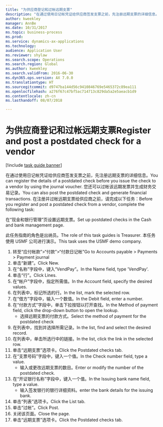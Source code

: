 ```yaml
--- 
title: "为供应商登记和过帐远期支票"
description: "在通过使用日记帐凭证给供应商签发支票之前，先注册远期支票的详细信息。"
author: kweekley
manager: AnnBe
ms.date: 10/31/2017
ms.topic: business-process
ms.prod: 
ms.service: dynamics-ax-applications
ms.technology: 
audience: Application User
ms.reviewer: shylaw
ms.search.scope: Operations
ms.search.region: Global
ms.author: kweekley
ms.search.validFrom: 2016-06-30
ms.dyn365.ops.version: AX 7.0.0
ms.translationtype: HT
ms.sourcegitcommit: d9747ba144d56c9410846769e5465372c89ea111
ms.openlocfilehash: a276f67c47bf5ac714713c829da5a2e5aeacb1d9
ms.contentlocale: zh-cn
ms.lasthandoff: 08/07/2018

---
```

# <a name="register-and-post-a-postdated-check-for-a-vendor"></a><span data-ttu-id="2bedd-103">为供应商登记和过帐远期支票</span><span class="sxs-lookup"><span data-stu-id="2bedd-103">Register and post a postdated check for a vendor</span></span>

[!include [task guide banner](../../includes/task-guide-banner.md)]

<span data-ttu-id="2bedd-104">在通过使用日记帐凭证给供应商签发支票之前，先注册远期支票的详细信息。</span><span class="sxs-lookup"><span data-stu-id="2bedd-104">You can register the details of a postdated check before you issue the check to a vendor by using the journal voucher.</span></span> <span data-ttu-id="2bedd-105">您还可以过帐该远期发票并生成财务交易记录。</span><span class="sxs-lookup"><span data-stu-id="2bedd-105">You can also post the postdated check and generate financial transactions.</span></span> <span data-ttu-id="2bedd-106">在注册并过帐远期支票给供应商之前，请完成以下任务：</span><span class="sxs-lookup"><span data-stu-id="2bedd-106">Before you register and post a postdated check from a vendor, complete the following task:</span></span> 

<span data-ttu-id="2bedd-107">在“现金和银行管理”页设置远期支票。</span><span class="sxs-lookup"><span data-stu-id="2bedd-107">Set up postdated checks in the Cash and bank management page.</span></span> 



<span data-ttu-id="2bedd-108">此任务指南的角色是出纳员。</span><span class="sxs-lookup"><span data-stu-id="2bedd-108">The role of this task guides is Treasurer.</span></span> <span data-ttu-id="2bedd-109">本任务使用 USMF 公司进行演示。</span><span class="sxs-lookup"><span data-stu-id="2bedd-109">This task uses the USMF demo company.</span></span>

1. <span data-ttu-id="2bedd-110">转至“应付帐款”>“付款”>“付款日记帐”</span><span class="sxs-lookup"><span data-stu-id="2bedd-110">Go to Accounts payable > Payments > Payment journal</span></span>
2. <span data-ttu-id="2bedd-111">单击“新建”。</span><span class="sxs-lookup"><span data-stu-id="2bedd-111">Click New.</span></span>
3. <span data-ttu-id="2bedd-112">在“名称”字段中，键入“VendPay”。</span><span class="sxs-lookup"><span data-stu-id="2bedd-112">In the Name field, type 'VendPay'.</span></span>
4. <span data-ttu-id="2bedd-113">单击“行”。</span><span class="sxs-lookup"><span data-stu-id="2bedd-113">Click Lines.</span></span>
5. <span data-ttu-id="2bedd-114">在“帐户”字段中，指定所需值。</span><span class="sxs-lookup"><span data-stu-id="2bedd-114">In the Account field, specify the desired values.</span></span>
6. <span data-ttu-id="2bedd-115">在列表中，标记所选的行。</span><span class="sxs-lookup"><span data-stu-id="2bedd-115">In the list, mark the selected row.</span></span>
7. <span data-ttu-id="2bedd-116">在“借方”字段中，输入一个数值。</span><span class="sxs-lookup"><span data-stu-id="2bedd-116">In the Debit field, enter a number.</span></span>
8. <span data-ttu-id="2bedd-117">在“付款方式”字段中，单击下拉按钮以打开查找。</span><span class="sxs-lookup"><span data-stu-id="2bedd-117">In the Method of payment field, click the drop-down button to open the lookup.</span></span>
    * <span data-ttu-id="2bedd-118">选择远期支票的付款方式。</span><span class="sxs-lookup"><span data-stu-id="2bedd-118">Select the method of payment for the postdated check</span></span>  
9. <span data-ttu-id="2bedd-119">在列表中，找到并选择所需记录。</span><span class="sxs-lookup"><span data-stu-id="2bedd-119">In the list, find and select the desired record.</span></span>
10. <span data-ttu-id="2bedd-120">在列表中，单击所选行中的链接。</span><span class="sxs-lookup"><span data-stu-id="2bedd-120">In the list, click the link in the selected row.</span></span>
11. <span data-ttu-id="2bedd-121">单击“远期支票”选项卡。</span><span class="sxs-lookup"><span data-stu-id="2bedd-121">Click the Postdated checks tab.</span></span>
12. <span data-ttu-id="2bedd-122">在“支票号码”字段中，键入一个值。</span><span class="sxs-lookup"><span data-stu-id="2bedd-122">In the Check number field, type a value.</span></span>
    * <span data-ttu-id="2bedd-123">输入或更改远期支票的数目。</span><span class="sxs-lookup"><span data-stu-id="2bedd-123">Enter or modify the number of the postdated check.</span></span>  
13. <span data-ttu-id="2bedd-124">在“开证银行名称”字段中，键入一个值。</span><span class="sxs-lookup"><span data-stu-id="2bedd-124">In the Issuing bank name field, type a value.</span></span>
    * <span data-ttu-id="2bedd-125">输入签发银行的银行详细资料。</span><span class="sxs-lookup"><span data-stu-id="2bedd-125">enter the bank details for the issuing bank.</span></span>  
14. <span data-ttu-id="2bedd-126">单击“列表”选项卡。</span><span class="sxs-lookup"><span data-stu-id="2bedd-126">Click the List tab.</span></span>
15. <span data-ttu-id="2bedd-127">单击“过帐”。</span><span class="sxs-lookup"><span data-stu-id="2bedd-127">Click Post.</span></span>
16. <span data-ttu-id="2bedd-128">关闭该页面。</span><span class="sxs-lookup"><span data-stu-id="2bedd-128">Close the page.</span></span>
17. <span data-ttu-id="2bedd-129">单击“远期支票”选项卡。</span><span class="sxs-lookup"><span data-stu-id="2bedd-129">Click the Postdated checks tab.</span></span>


